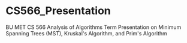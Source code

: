 # CS566_Presentation
BU MET CS 566 Analysis of Algorithms Term Presentation on Minimum Spanning Trees (MST), Kruskal's Algorithm, and Prim's Algorithm
